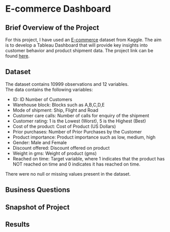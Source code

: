 # E-commerce Dashboard
## Brief Overview of the Project
For this project, I have used an [E-commerce](https://www.kaggle.com/prachi13/customer-analytics) dataset from Kaggle. The aim is to develop a Tableau Dashboard that will provide key insights into customer behavior and product shipment data. The project link can be found [here](https://public.tableau.com/app/profile/yashasvi7730/viz/E-CommerceDashboard_16415993263580/Dashboard1?publish=yes).
## Dataset
The dataset contains 10999 observations and 12 variables.\
The data contains the following variables: 
* ID: ID Number of Customers
* Warehouse block: Blocks such as A,B,C,D,E
* Mode of shipment: Ship, Flight and Road
* Customer care calls: Number of calls for enquiry of the shipment
* Customer rating: 1 is the Lowest (Worst), 5 is the Highest (Best)
* Cost of the product: Cost of Product (US Dollars)
* Prior purchases: Number of Prior Purchases by the Customer
* Product importance: Product importance such as low, medium, high
* Gender: Male and Female
* Discount offered: Discount offered on product
* Weight in gms: Weight of product (gms)
* Reached on time: Target variable, where 1 indicates that the product has NOT reached on time and 0 indicates it has reached on time. 

There were no null or missing values present in the dataset.
## Business Questions
## Snapshot of Project
## Results

